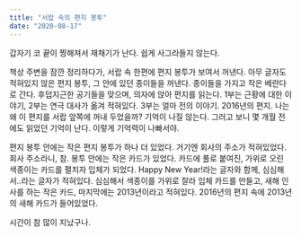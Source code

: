 ```yaml
---
title: "서랍 속의 편지 봉투"
date: "2020-08-17"
---
```


갑자기 코 끝이 찡해져서 재채기가 난다. 쉽게 사그라들지 않는다.

책상 주변을 잠깐 정리하다가, 서랍 속 한편에 편지 봉투가 보여서 꺼낸다. 아무 글자도 적혀있지 않은 편지 봉투, 그 안에 있던 종이들을 꺼낸다. 종이들을 가지고 작은 베란다로 간다. 후덥지근한 공기들을 맞으며, 의자에 앉아 편지를 읽는다. 1부는 근황에 대한 이야기, 2부는 연극 대사가 옮겨 적혀있다. 3부는 얼마 전의 이야기. 2016년의 편지. 나는 왜 이 편지를 서랍 앞쪽에 꺼내 두었을까? 기억이 나질 않는다. 그러고 보니 몇 개월 전에도 읽었던 기억이 난다. 이렇게 기억력이 나빠서야.

편지 봉투 안에는 작은 편지 봉투가 하나 더 있었다. 거기엔 회사의 주소가 적혀있었다. 회사 주소라니, 참. 봉투 안에는 작은 카드가 있었다. 카드에 풀로 붙여진, 가위로 오린 색종이는 카드를 펼치자 입체가 되었다. Happy New Year!라는 글자와 함께, 심심해서..라는 글자가 적혀있다. 심심해서 색종이를 가위로 잘라 입체 카드를 만들고, 새해 인사를 하는 작은 카드, 마지막에는 2013년이라고 적혀있다. 2016년의 편지 속에 2013년의 새해 카드가 들어있었다.

시간이 참 많이 지났구나.